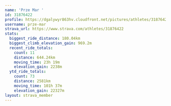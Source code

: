 ```yaml
---
name: 'Prze Mar '
id: 31876422
profile: https://dgalywyr863hv.cloudfront.net/pictures/athletes/31876422/22548952/4/large.jpg
username: prze-mar
strava_url: https://www.strava.com/athletes/31876422
stats:
  biggest_ride_distance: 180.04km
  biggest_climb_elevation_gain: 969.2m
  recent_ride_totals:
    count: 11
    distance: 644.24km
    moving_time: 23h 19m
    elevation_gain: 2238m
  ytd_ride_totals:
    count: 73
    distance: 2581km
    moving_time: 101h 37m
    elevation_gain: 22327m
layout: strava_member
--- 
```

